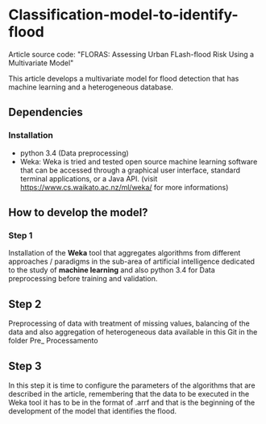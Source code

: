# Classification-model-to-identify-flood
Article source code: "FLORAS:  Assessing  Urban  FLash-flood  Risk  Using  a Multivariate Model"

This article develops a multivariate model for flood detection that has machine learning and a heterogeneous database.

## Dependencies

### Installation
* python 3.4 (Data preprocessing)
* Weka: Weka is tried and tested open source machine learning software that can be accessed through a graphical user interface, standard terminal applications, or a Java API. (visit https://www.cs.waikato.ac.nz/ml/weka/ for more informations)

## How to develop the model?

### Step 1

Installation of the **Weka** tool that aggregates algorithms from different approaches / paradigms in the sub-area of artificial intelligence dedicated to the study of **machine learning** and also python 3.4 for Data preprocessing before training and validation.

## Step 2

Preprocessing of data with treatment of missing values, balancing of the data and also aggregation of heterogeneous data available in this Git in the folder Pre_ Processamento

## Step 3

In this step it is time to configure the parameters of the algorithms that are described in the article, remembering that the data to be executed in the Weka tool
 it has to be in the format of .arrf and that is the beginning of the development of the model that identifies the flood.


